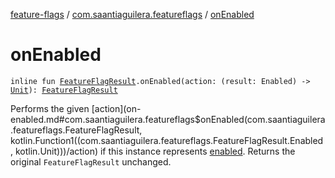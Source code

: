 [feature-flags](../index.md) / [com.saantiaguilera.featureflags](index.md) / [onEnabled](./on-enabled.md)

# onEnabled

`inline fun `[`FeatureFlagResult`](-feature-flag-result/index.md)`.onEnabled(action: (result: Enabled) -> `[`Unit`](https://kotlinlang.org/api/latest/jvm/stdlib/kotlin/-unit/index.html)`): `[`FeatureFlagResult`](-feature-flag-result/index.md)

Performs the given [action](on-enabled.md#com.saantiaguilera.featureflags$onEnabled(com.saantiaguilera.featureflags.FeatureFlagResult, kotlin.Function1((com.saantiaguilera.featureflags.FeatureFlagResult.Enabled, kotlin.Unit)))/action) if this instance represents [enabled](-feature-flag-result/-enabled/index.md).
Returns the original `FeatureFlagResult` unchanged.

